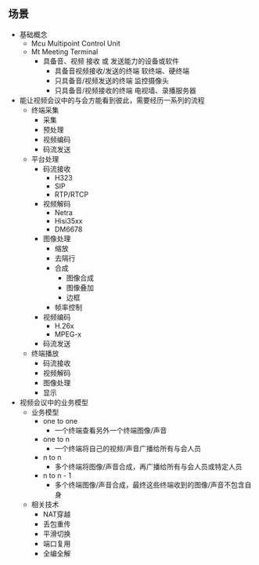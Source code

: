 ## 场景
* 基础概念
    - Mcu   Multipoint Control Unit
    - Mt     Meeting Terminal
        + 具备音、视频 接收 或 发送能力的设备或软件
            - 具备音视频接收/发送的终端 软终端、硬终端
            - 只具备音/视频发送的终端 监控摄像头
            - 只具备音/视频接收的终端 电视墙、录播服务器
* 能让视频会议中的与会方能看到彼此，需要经历一系列的流程
    - 终端采集
        + 采集
        + 预处理
        + 视频编码
        + 码流发送
    - 平台处理
        + 码流接收
            * H323
            * SIP
            * RTP/RTCP
        + 视频解码
            * Netra
            * Hisi35xx
            * DM6678
        + 图像处理
            * 缩放
            * 去隔行
            * 合成
                - 图像合成
                - 图像叠加
                - 边框
            * 帧率控制
        + 视频编码
            * H.26x
            * MPEG-x
        + 码流发送
    - 终端播放
        + 码流接收
        + 视频解码
        + 图像处理
        + 显示
* 视频会议中的业务模型
    - 业务模型
        + one to one
            * 一个终端查看另外一个终端图像/声音
        + one to n
            * 一个终端将自己的视频/声音广播给所有与会人员
        + n to n
            * 多个终端将图像/声音合成，再广播给所有与会人员或特定人员
        + n to n - 1
            * 多个终端图像/声音合成，最终这些终端收到的图像/声音不包含自身
    - 相关技术
        + NAT穿越
        + 丢包重传
        + 平滑切换
        + 端口复用
        + 全编全解